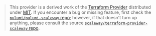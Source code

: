 > This provider is a derived work of the [Terraform Provider](https://github.com/scaleway/terraform-provider-scaleway)
> distributed under [MIT](https://mit-license.org/). If you encounter a bug or missing feature,
> first check the [`pulumi/pulumi-scaleway` repo](https://github.com/pulumi/pulumi-scaleway/issues); however, if that doesn't turn up anything,
> please consult the source [`scaleway/terraform-provider-scaleway` repo](https://github.com/scaleway/terraform-provider-scaleway/issues).
